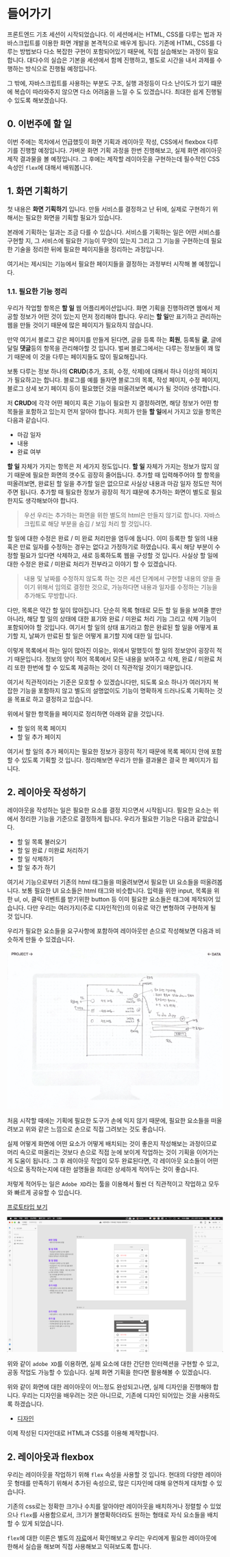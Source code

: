 # 들어가기

프론트엔드 기초 세션이 시작되었습니다. 이 세션에서는 HTML, CSS를 다루는 법과 자바스크립트를 이용한 화면 개발을 본격적으로 배우게 됩니다. 기존에 HTML, CSS를 다루는 방법보다 다소 복잡한 구현이 포함되어있기 때문에, 직접 실습해보는 과정이 필요합니다. 대다수의 실습은 기본을 세션에서 함께 진행하고, 별도로 시간을 내서 과제를 수행하는 방식으로 진행될 예정입니다.

그 밖에, 자바스크립트를 사용하는 부분도 구조, 실행 과정등이 다소 난이도가 있기 떄문에 복습이 따라와주지 않으면 다소 어려움을 느낄 수 도 있겠습니다. 최대한 쉽게 진행될 수 있도록 해보겠습니다.

## 0. 이번주에 할 일

이번 주에는 목차에서 언급했듯이 화면 기획과 레이아웃 작성, CSS에서 flexbox 다루기를 진행할 예정입니다. 가벼운 화면 기획 과정을 한번 진행해보고, 실제 화면 레이아웃 제작 결과물을 볼 예정입니다. 그 후에는 제작할 레이아웃을 구현하는데 필수적인 CSS 속성인 `flex`에 대해서 배워봅니다.

## 1. 화면 기획하기

첫 내용은 **화면 기획하기** 입니다. 만들 서비스를 결정하고 난 뒤에, 실제로 구현하기 위해서는 필요한 화면을 기획할 필요가 있습니다.

본래에 기획하는 일과는 조금 다를 수 있습니다. 서비스를 기획하는 일은 어떤 서비스를 구현할 지, 그 서비스에 필요한 기능이 무엇이 있는지 그리고 그 기능을 구현하는데 필요한 기술을 정리한 뒤에 필요한 페이지들을 정리하는 과정입니다.

여기서는 제시되는 기능에서 필요한 페이지들을 결정하는 과정부터 시작해 볼 예정입니다.

### 1.1. 필요한 기능 정리

우리가 작업할 항목은 **할 일** 웹 어플리케이션입니다. 화면 기획을 진행하려면 웹에서 제공할 정보가 어떤 것이 있는지 먼저 정리해야 합니다. 우리는 **할 일**만 표기하고 관리하는 웹을 만들 것이기 때문에 많은 페이지가 필요하지 않습니다.

만약 여기서 블로그 같은 페이지를 만들게 된다면, 글을 등록 하는 **회원**, 등록될 **글**, 글에 달릴 **댓글**등의 항목을 관리해아할 것 입니다. 벌써 블로그에서는 다루는 정보들이 꽤 많기 때문에 이 것을 다루는 페이지들도 많이 필요해집니다.

보통 다루는 정보 하나의 **CRUD**(추가, 조회, 수정, 삭제)에 대해서 하나 이상의 페이지가 필요하고는 합니다. 블로그를 예를 들자면 블로그의 목록, 작성 페이지, 수정 페이지, 블로그 상세 보기 페이지 등이 필요했던 것을 떠올려보면 예시가 될 것이라 생각합니다.

저 **CRUD**에 각각 어떤 페이지 혹은 기능이 필요한 지 결정하려면, 해당 정보가 어떤 항목들을 포함하고 있는지 먼저 알아야 합니다. 저희가 만들 **할 일**에서 가지고 있을 항목은 다음과 같습니다.

-   마감 일자
-   내용
-   완료 여부

**할 일** 자체가 가지는 항목은 저 세가지 정도입니다. **할 일** 자체가 가지는 정보가 많지 않기 때문에 필요한 화면의 갯수도 굉장히 줄어듭니다. 추가할 때 입력해주어야 할 항목을 떠올려보면, 완료된 할 일을 추가할 일은 없으므로 사실상 내용과 마감 일자 정도만 적어주면 됩니다. 추가할 때 필요한 정보가 굉장히 적기 떄문에 추가하는 화면이 별도로 필요한지도 생각해보아야 합니다.

> 우선 우리는 추가하는 화면을 위한 별도의 html은 만들지 않기로 합니다. 자바스크립트로 해당 부분을 숨김 / 보임 처리 할 것입니다.

할 일에 대한 수정은 완료 / 미 완료 처리만을 염두에 둡니다. 이미 등록한 할 일의 내용 혹은 만료 일자를 수정하는 경우는 없다고 가정하기로 하였습니다. 혹시 해당 부분이 수정할 필요가 있다면 삭제하고, 새로 등록하도록 웹을 구성할 것 입니다. 사실상 할 일에 대한 수정은 완료 / 미완료 처리가 전부라고 이야기 할 수 있겠습니다.

> 내용 및 날짜를 수정하지 않도록 하는 것은 세션 단계에서 구현할 내용의 양을 줄이기 위해서 임의로 결정한 것으로, 가능하다면 내용과 일자를 수정하는 기능을 추가해도 무방합니다.

다만, 목록은 약간 할 일이 많아집니다. 단순히 목록 형태로 모든 할 일 들을 보여줄 뿐만 아니라, 해당 할 일의 상태에 대한 표기와 완료 / 미완료 처리 기능 그리고 삭제 기능이 포함되어야 할 것입니다. 여기서 할 일의 상태 표기라고 함은 완료된 할 일을 어떻게 표기할 지, 날짜가 만료된 할 일은 어떻게 표기할 지에 대한 일 입니다.

이렇게 목록에서 하는 일이 많아진 이유는, 위에서 말했듯이 할 일의 정보양이 굉장히 적기 때문입니다. 정보의 양이 적어 목록에서 모든 내용을 보여주고 삭제, 완료 / 미완료 처리 또한 한번에 할 수 있도록 제공하는 것이 더 직관적일 것이기 때문입니다.

여기서 직관적이라는 기준은 모호할 수 있겠습니다만, 되도록 요소 하나가 여러가지 복잡한 기능을 포함하지 않고 별도의 설명없이도 기능이 명확하게 드러나도록 기획하는 것을 목표로 하고 결정하고 있습니다.

위에서 말한 항목들을 페이지로 정리하면 아래와 같을 것입니다.

-   할 일의 목록 페이지
-   할 일 추가 페이지

여기서 할 일의 추가 페이지는 필요한 정보가 굉장히 적기 때문에 목록 페이지 안에 포함할 수 있도록 기획할 것 입니다. 정리해보면 우리가 만들 결과물은 결국 한 페이지가 됩니다.

## 2. 레이아웃 작성하기

레이아웃을 작성하는 일은 필요한 요소를 결정 지으면서 시작됩니다. 필요한 요소는 위에서 정리한 기능을 기준으로 결정하게 됩니다. 우리가 필요한 기능은 다음과 같았습니다.

-   할 일 목록 불러오기
-   할 일 완료 / 미완료 처리하기
-   할 일 삭제하기
-   할 일 추가 하기

여기서 기능으로부터 기존의 html 태그들을 떠올려보면서 필요한 UI 요소들을 떠올려봅니다. 보통 필요한 UI 요소들은 html 태그와 비슷합니다. 입력을 위한 input, 목록을 위한 ul, ol, 클릭 이벤트를 받기위한 button 등 이미 필요한 요소들은 태그에 제작되어 있습니다. 다만 우리는 여러가지(주로 디자인적인)의 이유로 약간 변형하여 구현하게 될 것 입니다.

우리가 필요한 요소들을 요구사항에 포함하여 레이아웃만 손으로 작성해보면 다음과 비슷하게 만들 수 있겠습니다.

<img src="https://github.com/likelion-syu/2020-frontend-basic/blob/master/sessions/week1/assets/img/img1.png?raw=true" width="600px" alt="레이아웃 예제"></img>

처음 시작할 때에는 기획에 필요한 도구가 손에 익지 않기 때문에, 필요한 요소들을 떠올려보고 위와 같은 느낌으로 손으로 직접 그려보는 것도 좋습니다.

실제 어떻게 화면에 어떤 요소가 어떻게 배치되는 것이 좋은지 작성해보는 과정이므로 머리 속으로 떠올리는 것보다 손으로 직접 눈에 보이게 작업하는 것이 기획을 이어가는게 도움이 됩니다. 그 후 레이아웃 작업이 모두 완료된다면, 각 레이아웃 요소들이 어떤식으로 동작하는지에 대한 설명들을 최대한 상세하게 적어두는 것이 좋습니다.

저렇게 적어두는 일은 `Adobe XD`라는 툴을 이용해서 훨씬 더 직관적이고 작업하고 모두와 빠르게 공유할 수 있습니다.

[프로토타입 보기](https://xd.adobe.com/view/f5f0ef4d-32d4-4350-9b72-48f82f316571-a0a3/)

![adobe XD 작업](https://github.com/likelion-syu/2020-frontend-basic/blob/master/sessions/week1/assets/img/img2.png?raw=true)

위와 같이 `adobe XD`를 이용하면, 실제 요소에 대한 간단한 인터렉션을 구현할 수 있고, 공동 작업도 가능할 수 있습니다. 실제 화면 기획을 한다면 활용해볼 수 있겠습니다.

위와 같이 화면에 대한 레이아웃이 어느정도 완성되고나면, 실제 디자인을 진행해야 합니다. 우리는 디자인을 배우려는 것은 아니므로, 기존에 디자인 되어있는 것을 사용하도록 하겠습니다.

-   [디자인](https://xd.adobe.com/view/5620a93e-095e-4885-bf39-9c58624dc825-0373/)

이제 작성된 디자인대로 HTML과 CSS를 이용해 제작합니다.

## 2. 레이아웃과 flexbox

우리는 레이아웃을 작업하기 위해 `flex` 속성을 사용할 것 입니다. 현대의 다양한 레이아웃 형태를 만족하기 위해서 추가된 속성으로, 많은 디자인에 대해 유연하게 대처할 수 있습니다.

기존의 css로는 정확한 크기나 수치를 알아야만 레이아웃을 배치하거나 정렬할 수 있었으나 `flex`를 사용함으로서, 크기가 불명확하더라도 원하는 형태로 자식 요소들을 배치할 수 있게 되었습니다.

`flex`에 대한 이론은 별도의 [자료](https://d2.naver.com/helloworld/8540176#ch7)에서 확인해보고 우리는 우리에게 필요한 레이아웃에 한해서 실습을 해보며 직접 사용해보고 익혀보도록 합니다.
